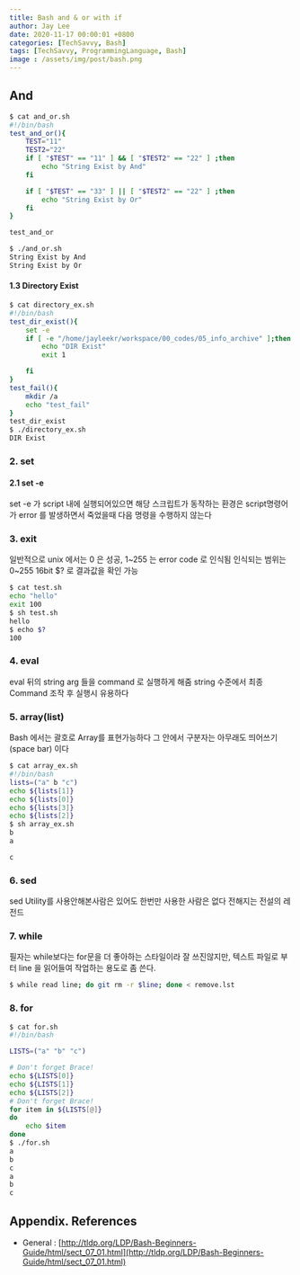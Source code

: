 ```yaml
---
title: Bash and & or with if
author: Jay Lee
date: 2020-11-17 00:00:01 +0800
categories: [TechSavvy, Bash]
tags: [TechSavvy, ProgrammingLanguage, Bash]
image : /assets/img/post/bash.png
---
```


## And

``` sh
$ cat and_or.sh 
#!/bin/bash
test_and_or(){
    TEST="11"
    TEST2="22"
    if [ "$TEST" == "11" ] && [ "$TEST2" == "22" ] ;then
        echo "String Exist by And"
    fi

    if [ "$TEST" == "33" ] || [ "$TEST2" == "22" ] ;then
        echo "String Exist by Or"
    fi
}

test_and_or
```

``` sh
$ ./and_or.sh
String Exist by And
String Exist by Or
```

#### 1.3 Directory Exist

``` sh
$ cat directory_ex.sh 
#!/bin/bash
test_dir_exist(){
    set -e 
    if [ -e "/home/jayleekr/workspace/00_codes/05_info_archive" ];then
        echo "DIR Exist"
        exit 1

    fi
}
test_fail(){
    mkdir /a
    echo "test_fail"
}
test_dir_exist
$ ./directory_ex.sh
DIR Exist
```

### 2. set 

#### 2.1 set -e

set -e 가 script 내에 실행되어있으면 해당 스크립트가 동작하는 환경은 script명령어가 error 를 발생하면서 죽었을때 다음 명령을 수행하지 않는다

### 3. exit

일반적으로 unix 에서는 0 은 성공, 1~255 는 error code 로 인식됨
인식되는 범위는 0~255 16bit
$? 로 결과값을 확인 가능

``` sh
$ cat test.sh
echo "hello"
exit 100
$ sh test.sh
hello
$ echo $?
100
```

### 4. eval

eval 뒤의 string arg 들을 command 로 실행하게 해줌 
string 수준에서 최종 Command 조작 후 실행시 유용하다

### 5. array(list)

Bash 에서는 괄호로 Array를 표현가능하다
그 안에서 구분자는 아무래도 띄어쓰기(space bar) 이다

``` sh
$ cat array_ex.sh
#!/bin/bash
lists=("a" b "c")
echo ${lists[1]}
echo ${lists[0]}
echo ${lists[3]}
echo ${lists[2]}
$ sh array_ex.sh
b
a

c
```

### 6. sed

sed Utility를 사용안해본사람은 있어도 한번만 사용한 사람은 없다 전해지는 전설의 레전드

### 7. while

필자는 while보다는 for문을 더 좋아하는 스타일이라 잘 쓰진않지만,
텍스트 파일로 부터 line 을 읽어들여 작업하는 용도로 좀 쓴다.

```sh
$ while read line; do git rm -r $line; done < remove.lst
```

### 8. for

``` sh
$ cat for.sh 
#!/bin/bash

LISTS=("a" "b" "c") 

# Don't forget Brace!
echo ${LISTS[0]}
echo ${LISTS[1]}
echo ${LISTS[2]}
# Don't forget Brace!
for item in ${LISTS[@]}
do
    echo $item
done
$ ./for.sh
a
b
c
a
b
c
```

## Appendix. References

- General : [http://tldp.org/LDP/Bash-Beginners-Guide/html/sect_07_01.html](http://tldp.org/LDP/Bash-Beginners-Guide/html/sect_07_01.html)

